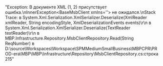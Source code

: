 "Exception: В документе XML (1, 2) присутствует ошибка.\nInnerException&lt;BaseMsbClient xmlns=&#39;&#39;&gt; не ожидался.\nStack Trace:    в System.Xml.Serialization.XmlSerializer.Deserialize(XmlReader xmlReader, String encodingStyle, XmlDeserializationEvents events)\r\n   в System.Xml.Serialization.XmlSerializer.Deserialize(TextReader textReader)\r\n   в MBP.Infrastructure.Repository.MsbClientRepository.Read(String ReqNumber) в D:\\source\\Workspaces\\Workspace\\SPMMediumSmallBusiness\\MBPCPR\\PROD-era\\MBP\\MBP\\Infrastructure\\Repository\\MsbClientRepository.cs:строка 215"
